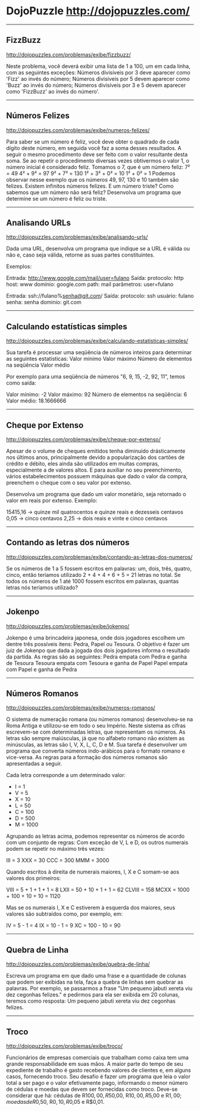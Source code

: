 # DojoPuzzle <http://dojopuzzles.com/>

---
## FizzBuzz

<http://dojopuzzles.com/problemas/exibe/fizzbuzz/>

Neste problema, você deverá exibir uma lista de 1 a 100, um em cada linha, com as seguintes exceções:
Números divisíveis por 3 deve aparecer como 'Fizz' ao invés do número;
Números divisíveis por 5 devem aparecer como 'Buzz' ao invés do número;
Números divisíveis por 3 e 5 devem aparecer como 'FizzBuzz' ao invés do número'.

---
## Números Felizes
<http://dojopuzzles.com/problemas/exibe/numeros-felizes/>

Para saber se um número é feliz, você deve obter o quadrado de cada dígito deste número, em seguida você faz a soma desses resultados. A seguir o mesmo procedimento deve ser feito com o valor resultante desta soma. Se ao repetir o procedimento diversas vezes obtivermos o valor 1, o número inicial é considerado feliz.
Tomamos o 7, que é um número feliz:
7² = 49
4² + 9² = 97
9² + 7² = 130
1² + 3² + 0² = 10
1² + 0² = 1
Podemos observar nesse exemplo que os números 49, 97, 130 e 10 também são felizes. Existem infinitos números felizes.
E um número triste? Como sabemos que um número não será feliz?
Desenvolva um programa que determine se um número é feliz ou triste.

---
## Analisando URLs
<http://dojopuzzles.com/problemas/exibe/analisando-urls/>

Dada uma URL, desenvolva um programa que indique se a URL é válida ou não e, caso seja válida, retorne as suas partes constituintes.

Exemplos:

Entrada: http://www.google.com/mail/user=fulano
Saída:
protocolo: http
host: www
domínio: google.com
path: mail
parâmetros: user=fulano

Entrada: ssh://fulano%senha@git.com/
Saída:
protocolo: ssh
usuário: fulano
senha: senha
dominio: git.com

---
## Calculando estatísticas simples
<http://dojopuzzles.com/problemas/exibe/calculando-estatisticas-simples/>

Sua tarefa é processar uma seqüência de números inteiros para determinar as seguintes estatísticas:
Valor mínimo
Valor máximo
Número de elementos na seqüência
Valor médio

Por exemplo para uma seqüência de números "6, 9, 15, -2, 92, 11", temos como saída:

Valor mínimo: -2
Valor máximo: 92
Número de elementos na seqüência: 6
Valor médio: 18.1666666

---
## Cheque por Extenso
<http://dojopuzzles.com/problemas/exibe/cheque-por-extenso/>

Apesar de o volume de cheques emitidos tenha diminuído drásticamente nos últimos anos, principalmente devido a popularização dos cartões de crédito e débito, eles ainda são utilizados em muitas compras, especialmente a de valores altos. E para auxiliar no seu preenchimento, vários estabelecimentos possuem máquinas que dado o valor da compra, preenchem o cheque com o seu valor por extenso.

Desenvolva um programa que dado um valor monetário, seja retornado o valor em reais por extenso.
Exemplo:

15415,16 -> quinze mil quatrocentos e quinze reais e dezesseis centavos
0,05 -> cinco centavos
2,25 -> dois reais e vinte e cinco centavos

---
## Contando as letras dos números
<http://dojopuzzles.com/problemas/exibe/contando-as-letras-dos-numeros/>

Se os números de 1 a 5 fossem escritos em palavras: um, dois, três, quatro, cinco, então teríamos utilizado 2 + 4 + 4 + 6 + 5 = 21 letras no total.
Se todos os números de 1 até 1000 fossem escritos em palavras, quantas letras nós teríamos utilizado?

---
## Jokenpo
<http://dojopuzzles.com/problemas/exibe/jokenpo/>

Jokenpo é uma brincadeira japonesa, onde dois jogadores escolhem um dentre três possíveis itens: Pedra, Papel ou Tesoura.
O objetivo é fazer um juiz de Jokenpo que dada a jogada dos dois jogadores informa o resultado da partida.
As regras são as seguintes:
Pedra empata com Pedra e ganha de Tesoura
Tesoura empata com Tesoura e ganha de Papel
Papel empata com Papel e ganha de Pedra

---
## Números Romanos
<http://dojopuzzles.com/problemas/exibe/numeros-romanos/>

O sistema de numeração romana (ou números romanos) desenvolveu-se na Roma Antiga e utilizou-se em todo o seu Império. Neste sistema as cifras escrevem-se com determinadas letras, que representam os números. As letras são sempre maiúsculas, já que no alfabeto romano não existem as minúsculas, as letras são I, V, X, L, C, D e M.
Sua tarefa é desenvolver um programa que converta números indo-arábicos para o formato romano e vice-versa. As regras para a formação dos números romanos são apresentadas a seguir.

Cada letra corresponde a um determinado valor:

* I = 1
* V = 5
* X = 10
* L = 50
* C = 100
* D = 500
* M = 1000

Agrupando as letras acima, podemos representar os números de acordo com um conjunto de regras:
Com exceção de V, L e D, os outros numerais podem se repetir no máximo três vezes:

III = 3
XXX = 30
CCC = 300
MMM = 3000

Quando escritos à direita de numerais maiores, I, X e C somam-se aos valores dos primeiros:

VIII = 5 + 1 + 1 + 1 = 8
LXII = 50 + 10 + 1 + 1 = 62
CLVIII = 158
MCXX = 1000 + 100 + 10 + 10 = 1120

Mas se os numerais I, X e C estiverem à esquerda dos maiores, seus valores são subtraídos como, por exemplo, em:

IV = 5 - 1 = 4
IX = 10 - 1 = 9
XC = 100 - 10 = 90

---
## Quebra de Linha
<http://dojopuzzles.com/problemas/exibe/quebra-de-linha/>

Escreva um programa em que dado uma frase e a quantidade de colunas que podem ser exibidas na tela, faça a quebra de linhas sem quebrar as palavras.
Por exemplo, se passarmos a frase "Um pequeno jabuti xereta viu dez cegonhas felizes." e pedirmos para ela ser exibida em 20 colunas, teremos como resposta:
Um pequeno jabuti
xereta viu dez
cegonhas felizes.

---
## Troco
<http://dojopuzzles.com/problemas/exibe/troco/>

Funcionários de empresas comerciais que trabalham como caixa tem uma grande responsabilidade em suas mãos. A maior parte do tempo de seu expediente de trabalho é gasto recebendo valores de clientes e, em alguns casos, fornecendo troco.
Seu desafio é fazer um programa que leia o valor total a ser pago e o valor efetivamente pago, informando o menor número de cédulas e moedas que devem ser fornecidas como troco.
Deve-se considerar que há:
cédulas de R$100,00, R$50,00, R$10,00, R$5,00 e R$1,00;
moedas de R$0,50, R$0,10, R$0,05 e R$0,01.
